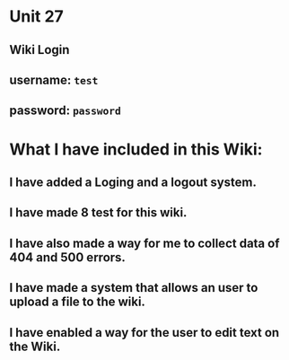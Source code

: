 # Unit 27

## Wiki Login
## username: `test`
## password: `password`
# 
# What I have included in this Wiki:
## I have added a Loging and a logout system.
## I have made 8 test for this wiki.
## I have also made a way for me to collect data of 404 and 500 errors.
## I have made a system that allows an user to upload a file to the wiki.
## I have enabled a way for the user to edit text on the Wiki.